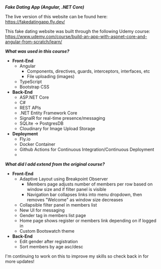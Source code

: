***Fake Dating App (Angular, .NET Core)***

The live version of this website can be found here: https://fakedatingapp.fly.dev/

This fake dating website was built through the following Udemy course: https://www.udemy.com/course/build-an-app-with-aspnet-core-and-angular-from-scratch/learn/

***What was used in this course?***
- **Front-End**
  - Angular
    - Components, directives, guards, interceptors, interfaces, etc
    - File uploading (images)
  - TypeScript
  - Bootstrap CSS
- **Back-End**
  - ASP.NET Core
  - C#
  - REST APIs
  - .NET Entity Framework Core
  - SignalR for real-time presence/messaging
  - SQLite → PostgresDB
  - Cloudinary for Image Upload Storage
- **Deployment**
  - Fly.io
  - Docker Container
  - Github Actions for Continuous Integration/Continuous Deployment
  - 
***What did I add extend from the original course?***
- **Front-End**
  - Adaptive Layout using Breakpoint Observer
    - Members page adjusts number of members per row based on window size and if filter panel is visible
    - Navigation bar collapses links into menu dropdown, then removes "Welcome" as window size decreases
  - Collapsible filter panel in members list
  - New UI for messaging
  - Gender tag in members list page
  - Home page shows register or members link depending on if logged in
  - Custom Bootswatch theme
- **Back-End**
  - Edit gender after registration
  - Sort members by age asc/desc
    
I'm continuing to work on this to improve my skills so check back in for more updates!
